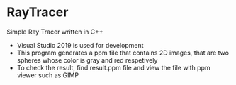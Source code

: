 # RayTracer
Simple Ray Tracer written in C++

- Visual Studio 2019 is used for development
- This program generates a ppm file that contains 2D images, that are two spheres
  whose color is gray and red respetively
- To check the result, find result.ppm file and view the file with ppm viewer such as GIMP
